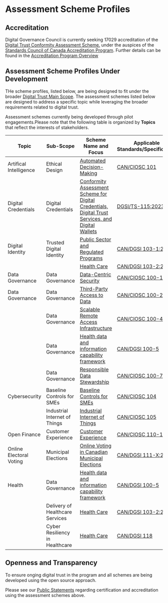 # Assessment Scheme Profiles

## Accreditation

Digital Governance Council is currently seeking 17029 accreditation of the [Digital Trust Conformity Assessment Scheme.](digital-trust-main-scope.md) under the auspices of the [Standards Council of Canada Accreditation Program](https://www.scc.ca/en/accreditation). Further details can be found in the [Accreditation Program Overview](https://www.scc.ca/en/about-scc/publications/exigences-et-procedures-accreditation/accreditation-services-accreditation-program-overview)

## Assessment Scheme Profiles Under Development

THe scheme profiles, listed below, are being designed to fit under the broader [Digital Trust Main Scope](./digital-trust-main-scope.md). The assessment schemes listed below are designed to address a specific topic while leveraging the broader requirements related to  digital trust.

Assessment schemes currently being developed through pilot engagements.Please note that the following table is organized by **Topics** that reflect the interests of stakeholders.

|Topic|Sub-Scope|Scheme Name and Focus|Applicable Standards/Specification||
|---|---|---|---|---|
|Artifical Intelligence|Ethical Design|[Automated Decision-Making](./ethical-design-and-automated-decision.md)|[CAN/CIOSC 101](https://ciostrategycouncil.com/standards/find-a-standard/standards-in-automated-decision-systems-ai/cisoc101/)|
|Digital Credentials|Digital Credentials|[Conformity Assessment Scheme for Digital Credentials, Digital Trust Services, and Digital Wallets](https://github.com/dgc-cgn/CAS-Digital-Credentials)|[DGSI/TS-115:2023](https://dgc-cgn.org/standards/find-a-standard/standards-in-digital-credentials/digital-credentials/)|
|Digital Identity|Trusted Digital Identity|[Public Sector and Regulated Programs](./digid-pubsec-reg-programs/digid-pubsec-reg-programs.md)|[CAN/DGSI 103-1:2023](https://ciostrategycouncil.com/standards/find-a-standard/standards-in-digital-trust/digital-trust-fundamentals/)|
|||[Health Care](./digid-pubsec-reg-programs/digid-pubsec-reg-programs.md#health-care)|[CAN/DGSI 103-2:2021](https://ciostrategycouncil.com/standards/find-a-standard/standards-in-digital-trust/digital-trust/)|
|Data Governance|Data Governance|[Data-Centric Security](./data-governance-profile.md#data-centric-security)|[CAN/CIOSC 100-1](https://ciostrategycouncil.com/standards/find-a-standard/standards-in-data-governance/data-centric-security/)|
|Data Governance|Data Governance|[Third-Party Access to Data](third-party-access-to-data.md)|[CAN/CIOSC 100-2](https://dgc-cgn.org/standards/find-a-standard/standards-in-data-governance/third-party-access-to-data/)|
||Data Governance|[Scalable Remote Access Infrastructure](./data-governance-profile.md#scalable-remote-access-infrastructure)|[CAN/CIOSC 100-4](https://ciostrategycouncil.com/standards/find-a-standard/standards-in-data-governance/remote-access-infrastructure/)|
||Data Governance|[Health data and information capability framework](./data-governance-profile.md#health-data-information-capability-framework)|[CAN/DGSI 100-5](https://dgc-cgn.org/standards/find-a-standard/standards-in-health-data/health-data-framework/)|
||Data Governance|[Responsible Data Stewardship](./responsible-data-stewardship.md)|[CAN/CIOSC 100-7](https://ciostrategycouncil.com/standards/find-a-standard/standards-in-data-governance/responsible-data-stewardship/)|
|Cybersecurity|Baseline Controls for SMEs|[Baseline Controls for SMEs](./baseline-cybersecurity-controls.md)|[CAN/CIOSC 104](./baseline-cybersecurity-controls.md)
||Industrial Internet of Things|[Industrial Internet of Things](./industrial-internet-of-things.md)|[CAN/CIOSC 105](https://ciostrategycouncil.com/standards/find-a-standard/standards-in-cybersecurity/cybersecurity-iiot/)
|Open Finance|Customer Experience|[Customer Experience](./open-finance-profile.md)|[CAN/CIOSC 110-1](https://ciostrategycouncil.com/standards/find-a-standard/standards-in-open-finance/can-ciosc-110-1-open-finance-part-1-customer-experience/)|
|Online Electoral Voting|Municipal Elections|[Online Voting in Canadian Municipal Elections](./online-voting.md)|[CAN/DGSI 111-X:202X](https://dgc-cgn.org/standards/find-a-standard/standards-in-online-electoral-voting-2/can-ciosc-111-x202x-online-electoral-voting/)|
|Health|Data Governance|[Health data and information capability framework](./data-governance-profile.md#health-data-information-capability-framework)|[CAN/DGSI 100-5](https://dgc-cgn.org/standards/find-a-standard/standards-in-health-data/health-data-framework/)|
||Delivery of Healthcare Services|[Health Care](./digid-pubsec-reg-programs/digid-pubsec-reg-programs.md#health-care)|[CAN/DGSI 103-2:2012](https://ciostrategycouncil.com/standards/find-a-standard/standards-in-digital-trust/digital-trust/)|
||Cyber Resiliency in Healthcare|[Health Care](./digid-pubsec-reg-programs/digid-pubsec-reg-programs.md#health-care)|[CAN/DGSI 118](https://dgc-cgn.org/standards/find-a-standard/standards-in-cybersecurity/cyber-resiliency-healthcare/)|

## Openness and Transparency

To ensure onging digital trust in the program and all schemes are being developed using the open source approach.

Please see our [Public Statements](/public-information/README.md) regarding certification and accreditation using the assessment schemes above.
